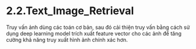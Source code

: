 # 2.2.Text_Image_Retrieval
Truy vấn ảnh dùng các toán cơ bản, sau đó cải thiện truy vấn bằng cách sử dụng deep learning model trích xuất feature vector cho các ảnh để tăng cường khả năng truy xuất hình ảnh chính xác hơn.
